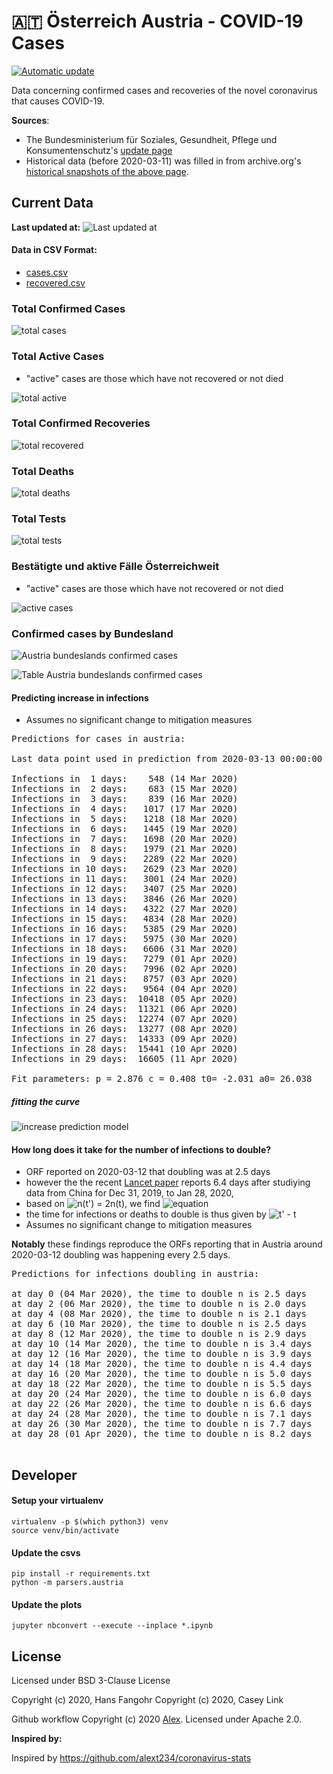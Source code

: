 # 🇦🇹 Österreich Austria - COVID-19 Cases

[![Automatic update](https://github.com/Ramblurr/Austria-COVID-19/workflows/Automatic%20update/badge.svg)](https://github.com/Ramblurr/Austria-COVID-19/actions?query=workflow%3A%22Automatic+update%22)

Data concerning confirmed cases and recoveries of the novel coronavirus that causes COVID-19.

**Sources**:
  * The Bundesministerium für Soziales, Gesundheit, Pflege und Konsumentenschutz's [update page](https://www.sozialministerium.at/Informationen-zum-Coronavirus/Neuartiges-Coronavirus-(2019-nCov).html)
  * Historical data (before 2020-03-11) was filled in from archive.org's [historical snapshots of the above page](https://web.archive.org/web/*/https://www.sozialministerium.at/Informationen-zum-Coronavirus/Neuartiges-Coronavirus-(2019-nCov).html).


## Current Data

**Last updated at:** ![Last updated at](./images/updated-date.svg)

#### Data in CSV Format:

* [cases.csv](./data/cases.csv)
* [recovered.csv](./data/recovered.csv)

### Total Confirmed Cases

![total cases](./images/total-cases.svg)

### Total Active Cases

- "active" cases are those which have not recovered or not died

![total active](./images/total-active.svg)

### Total Confirmed Recoveries

![total recovered](./images/total-recovered.svg)

### Total Deaths

![total deaths](./images/total-deaths.svg)

### Total Tests

![total tests](./images/total-tests.svg)

### Bestätigte und aktive Fälle Österreichweit

- "active" cases are those which have not recovered or not died

![active cases](./images/country-cases.png)

### Confirmed cases by Bundesland

![Austria bundeslands confirmed cases](./images/states-cases.png)

![Table Austria bundeslands confirmed cases](./images/states-cases-table.png)

#### Predicting increase in infections

- Assumes no significant change to mitigation measures 

[table1]: start
<pre>
Predictions for cases in austria:

Last data point used in prediction from 2020-03-13 00:00:00

Infections in  1 days:    548 (14 Mar 2020)
Infections in  2 days:    683 (15 Mar 2020)
Infections in  3 days:    839 (16 Mar 2020)
Infections in  4 days:   1017 (17 Mar 2020)
Infections in  5 days:   1218 (18 Mar 2020)
Infections in  6 days:   1445 (19 Mar 2020)
Infections in  7 days:   1698 (20 Mar 2020)
Infections in  8 days:   1979 (21 Mar 2020)
Infections in  9 days:   2289 (22 Mar 2020)
Infections in 10 days:   2629 (23 Mar 2020)
Infections in 11 days:   3001 (24 Mar 2020)
Infections in 12 days:   3407 (25 Mar 2020)
Infections in 13 days:   3846 (26 Mar 2020)
Infections in 14 days:   4322 (27 Mar 2020)
Infections in 15 days:   4834 (28 Mar 2020)
Infections in 16 days:   5385 (29 Mar 2020)
Infections in 17 days:   5975 (30 Mar 2020)
Infections in 18 days:   6606 (31 Mar 2020)
Infections in 19 days:   7279 (01 Apr 2020)
Infections in 20 days:   7996 (02 Apr 2020)
Infections in 21 days:   8757 (03 Apr 2020)
Infections in 22 days:   9564 (04 Apr 2020)
Infections in 23 days:  10418 (05 Apr 2020)
Infections in 24 days:  11321 (06 Apr 2020)
Infections in 25 days:  12274 (07 Apr 2020)
Infections in 26 days:  13277 (08 Apr 2020)
Infections in 27 days:  14333 (09 Apr 2020)
Infections in 28 days:  15441 (10 Apr 2020)
Infections in 29 days:  16605 (11 Apr 2020)

Fit parameters: p = 2.876 c = 0.408 t0= -2.031 a0= 26.038
</pre>
[table1]: end

##### fitting the curve
![increase prediction model](images/infections-with-model-fit.svg)

#### How long does it take for the number of infections to double?

- ORF reported on 2020-03-12 that doubling was at 2.5 days
- however the the recent [Lancet paper](https://www.thelancet.com/journals/lancet/article/PIIS0140-6736(20)30260-9/fulltext) reports 6.4 days after studiying data from China for Dec 31, 2019, to Jan 28, 2020,
- based on ![n(t') =  2n(t)](https://render.githubusercontent.com/render/math?math=n(t')%20%3D%20%202n(t)), we find ![equation](https://render.githubusercontent.com/render/math?math=t'%20%3D%20%5Cleft%28%282%28t-t_0%29%5Ep%2B%5Cfrac%7Ba_0%7D%7Bc%7D%5Cright%29%5E%5Cfrac%7B1%7D%7Bp%7D%20%2B%20t_0)
- the time for infections or deaths to double is thus given by ![t' - t](https://render.githubusercontent.com/render/math?math=t'%20-%20t)
- Assumes no significant change to mitigation measures 

**Notably** these findings reproduce the ORFs reporting that in Austria around 2020-03-12 doubling was happening every 2.5 days.

[table2]: start
<pre>
Predictions for infections doubling in austria:

at day 0 (04 Mar 2020), the time to double n is 2.5 days
at day 2 (06 Mar 2020), the time to double n is 2.0 days
at day 4 (08 Mar 2020), the time to double n is 2.1 days
at day 6 (10 Mar 2020), the time to double n is 2.5 days
at day 8 (12 Mar 2020), the time to double n is 2.9 days
at day 10 (14 Mar 2020), the time to double n is 3.4 days
at day 12 (16 Mar 2020), the time to double n is 3.9 days
at day 14 (18 Mar 2020), the time to double n is 4.4 days
at day 16 (20 Mar 2020), the time to double n is 5.0 days
at day 18 (22 Mar 2020), the time to double n is 5.5 days
at day 20 (24 Mar 2020), the time to double n is 6.0 days
at day 22 (26 Mar 2020), the time to double n is 6.6 days
at day 24 (28 Mar 2020), the time to double n is 7.1 days
at day 26 (30 Mar 2020), the time to double n is 7.7 days
at day 28 (01 Apr 2020), the time to double n is 8.2 days

</pre>
[table2]: end

## Developer

#### Setup your virtualenv

```console
virtualenv -p $(which python3) venv
source venv/bin/activate
```

#### Update the csvs

```console
pip install -r requirements.txt
python -m parsers.austria
```

#### Update the plots

```console
jupyter nbconvert --execute --inplace *.ipynb
```

## License
Licensed under BSD 3-Clause License

Copyright (c) 2020, Hans Fangohr
Copyright (c) 2020, Casey Link

Github workflow Copyright (c) 2020 [Alex](https://github.com/alext234). Licensed under Apache 2.0.

**Inspired by:**

Inspired by https://github.com/alext234/coronavirus-stats

